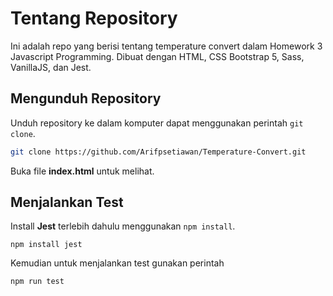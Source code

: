 # Tentang Repository

Ini adalah repo yang berisi tentang temperature convert dalam Homework 3 Javascript Programming. Dibuat dengan HTML, CSS Bootstrap 5, Sass, VanillaJS, dan Jest.

## Mengunduh Repository

Unduh repository ke dalam komputer dapat menggunakan perintah `git clone`.

```bash
git clone https://github.com/Arifpsetiawan/Temperature-Convert.git
```

Buka file **index.html** untuk melihat.

## Menjalankan Test

Install **Jest** terlebih dahulu menggunakan `npm install`.

```npm
npm install jest
```

Kemudian untuk menjalankan test gunakan perintah

```npm
npm run test
```
